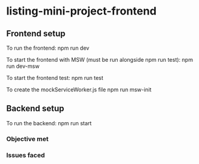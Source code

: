 # listing-mini-project-frontend

## Frontend setup

To run the frontend: 
npm run dev

To start the frontend with MSW (must be run alongside npm run test):
npm run dev-msw

To start the frontend test:
npm run test

To create the mockServiceWorker.js file
npm run msw-init



## Backend setup

To run the backend:
npm run start



### Objective met





### Issues faced
